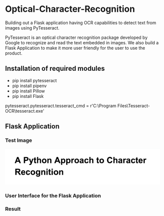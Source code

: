 # Optical-Character-Recognition
Building out a Flask application having OCR capabilities to detect text from images using PyTesseract. 

PyTesseract is an optical character recognition package developed by Google to recognize and read the text embedded in images. We also build a Flask Application to make it more user friendly for the user to use the product. 

## Installation of required modules

* pip install pytesseract
* pip install pipenv
* pip install Pillow
* pip install Flask

pytesseract.pytesseract.tesseract_cmd = r'C:\Program Files\Tesseract-OCR\tesseract.exe'

## Flask Application

### Test Image 

![Test Image](https://github.com/adityabaser/Optical-Character-Recognition/blob/main/static/uploads/ocr_image1.PNG)

### User Interface for the Flask Application 


### Result 


